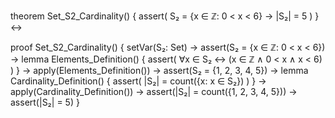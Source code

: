 theorem Set_S2_Cardinality() {
  assert(
    S₂ = {x ∈ ℤ: 0 < x < 6} →
    |S₂| = 5
  )
} ↔

proof Set_S2_Cardinality() {
  setVar(S₂: Set) →
  assert(S₂ = {x ∈ ℤ: 0 < x < 6}) →
  lemma Elements_Definition() {
    assert(
      ∀x ∈ S₂ ↔ (x ∈ ℤ ∧ 0 < x ∧ x < 6)
    )
  } →
  apply(Elements_Definition()) →
  assert(S₂ = {1, 2, 3, 4, 5}) →
  lemma Cardinality_Definition() {
    assert(
      |S₂| = count({x: x ∈ S₂})
    )
  } →
  apply(Cardinality_Definition()) →
  assert(|S₂| = count({1, 2, 3, 4, 5})) →
  assert(|S₂| = 5)
}